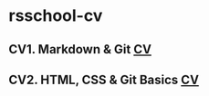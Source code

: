 # rsschool-cv

## CV1. Markdown & Git [CV](https://pokemondeveloper.github.io/rsschool-cv/cv)
## CV2. HTML, CSS & Git Basics [CV](https://pokemondeveloper.github.io/rsschool-cv/)

